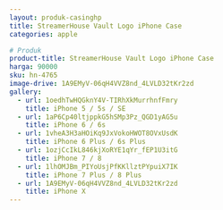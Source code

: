 ```yaml
---
layout: produk-casinghp
title: StreamerHouse Vault Logo iPhone Case
categories: apple

# Produk
product-title: StreamerHouse Vault Logo iPhone Case
harga: 90000
sku: hn-4765
image-drive: 1A9EMyV-06qH4VVZ8nd_4LVLD32tKr2zd
gallery:
  - url: 1oedhTwHQGknY4V-TIRhXkMurrhnfFmry
    title: iPhone 5 / 5s / SE
  - url: 1aP6Cp40ltjppkG5hSMp3Pz_QGD1yAG5u
    title: iPhone 6 / 6s
  - url: 1vheA3H3aHOiKq9JxVokoHWOT8OVxUsdK
    title: iPhone 6 Plus / 6s Plus
  - url: 1ozjCcIkL846kjXoRYE1qYr_fEP1U3itG
    title: iPhone 7 / 8
  - url: 1lhOMJBm_PIYoUsjPfKKllztPYpuiX7IK
    title: iPhone 7 Plus / 8 Plus
  - url: 1A9EMyV-06qH4VVZ8nd_4LVLD32tKr2zd
    title: iPhone X
---
```

